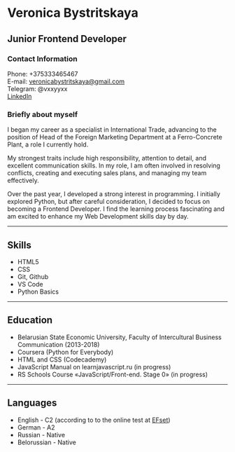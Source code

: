 # Veronica Bystritskaya
## Junior Frontend Developer

### Contact Information
Phone: +375333465467   
E-mail: veronicabystritskaya@gmail.com  
Telegram: @vxxyyxx  
[LinkedIn](https://www.linkedin.com/in/veronica-bystritskaya-2b03a274/)

### Briefly about myself
I began my career as a specialist in International Trade, advancing to the position of Head of the Foreign Marketing Department at a Ferro-Concrete Plant, a role I currently hold. 

My strongest traits include high responsibility, attention to detail, and excellent communication skills. In my role, I am often involved in resolving conflicts, creating and executing sales plans, and managing my team effectively.

Over the past year, I developed a strong interest in programming. I initially explored Python, but after careful consideration, I decided to focus on becoming a Frontend Developer. I find the learning process fascinating and am excited to enhance my Web Development skills day by day.

---

## Skills
- HTML5
- CSS
- Git, Github
- VS Code
- Python Basics

----

## Education
- Belarusian State Economic University, Faculty of Intercultural Business Communication (2013-2018)
- Coursera (Python for Everybody)
- HTML and CSS (Codecademy)
- JavaScript Manual on learnjavascript.ru (in progress)
- RS Schools Course «JavaScript/Front-end. Stage 0» (in progress)


---

## Languages
- English - C2 (according to to the online test at [EFset](www.efset.org))
- German - A2
- Russian - Native
- Belorussian - Native
